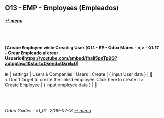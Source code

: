 ## O13 - EMP - Employees (Empleados)
#### [_&#x23CE; menu_](/o13/ee/o13-ee-guides_menu.md)  

<br><br>
#### [Create Employee while Creating User (O13 - EE - Odoo Mates - n/v - 01:17 - Crear Empleado al crear Usuario)]https://youtube.com/embed/fhaB5pnTp9Q?autoplay=1&start=0&end=0&rel=0)
&#x229E; | settings | Users & Companies | Users | Create | { input User data } | &#x1F4BE;  
< Don't forget to create the linked employee. Click here to create it >  
Create Employee | { input employee data } | &#x1F4BE;  

<br><br>
###### Odoo Guides - v1_01 &nbsp; 2019-07-18  [_&#x23CE; menu_](/o13/ee/o13-ee-guides_menu.md)  
